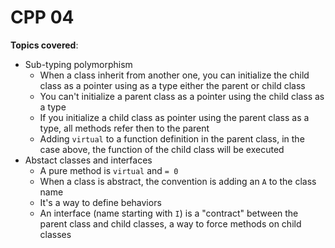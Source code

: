 # CPP 04

**Topics covered**:
- Sub-typing polymorphism
    - When a class inherit from another one, you can initialize the child class as a pointer using as a type either the parent or child class
    - You can't initialize a parent class as a pointer using the child class as a type
    - If you initialize a child class as pointer using the parent class as a type, all methods refer then to the parent
    - Adding `virtual` to a function definition in the parent class, in the case above, the function of the child class will be executed
- Abstact classes and interfaces
    - A pure method is `virtual` and `= 0`
    - When a class is abstract, the convention is adding an `A` to the class name
    - It's a way to define behaviors
    - An interface (name starting with `I`) is a "contract" between the parent class and child classes, a way to force methods on child classes


